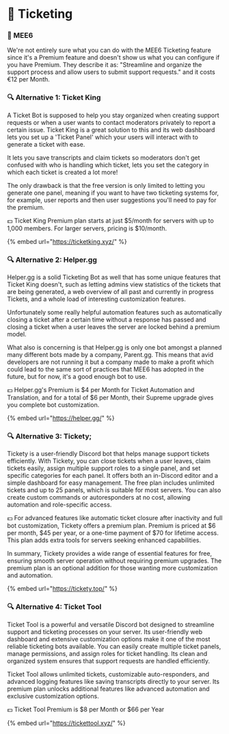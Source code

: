 # 👑 Ticketing

### 👑 MEE6

We're not entirely sure what you can do with the MEE6 Ticketing feature since it's a Premium feature and doesn't show us what you can configure if you have Premium. They describe it as: "Streamline and organize the support process and allow users to submit support requests." and it costs €12 per Month.

### 🔍 Alternative 1: Ticket King

A Ticket Bot is supposed to help you stay organized when creating support requests or when a user wants to contact moderators privately to report a certain issue. Ticket King is a great solution to this and its web dashboard lets you set up a 'Ticket Panel' which your users will interact with to generate a ticket with ease.

It lets you save transcripts and claim tickets so moderators don't get confused with who is handling which ticket, lets you set the category in which each ticket is created a lot more!

The only drawback is that the free version is only limited to letting you generate one panel, meaning if you want to have two ticketing systems for, for example, user reports and then user suggestions you'll need to pay for the premium.

💵 Ticket King Premium plan starts at just $5/month for servers with up to 1,000 members. For larger servers, pricing is $10/month.

{% embed url="https://ticketking.xyz/" %}

### 🔍 Alternative 2: Helper.gg&#x20;

Helper.gg is a solid Ticketing Bot as well that has some unique features that Ticket King doesn't, such as letting admins view statistics of the tickets that are being generated, a web overview of all past and currently in progress Tickets, and a whole load of interesting customization features.&#x20;

Unfortunately some really helpful automation features such as automatically closing a ticket after a certain time without a response has passed and closing a ticket when a user leaves the server are locked behind a premium model.&#x20;

What also is concerning is that Helper.gg is only one bot amongst a planned many different bots made by a company, Parent.gg. This means that avid developers are not running it but a company made to make a profit which could lead to the same sort of practices that MEE6 has adopted in the future, but for now, it's a good enough bot to use.

💵 Helper.gg's Premium is $4 per Month for Ticket Automation and Translation, and for a total of $6 per Month, their Supreme upgrade gives you complete bot customization.

{% embed url="https://helper.gg/" %}

### 🔍 Alternative 3: Tickety;

Tickety is a user-friendly Discord bot that helps manage support tickets efficiently. With Tickety, you can close tickets when a user leaves, claim tickets easily, assign multiple support roles to a single panel, and set specific categories for each panel. It offers both an in-Discord editor and a simple dashboard for easy management. The free plan includes unlimited tickets and up to 25 panels, which is suitable for most servers. You can also create custom commands or autoresponders at no cost, allowing automation and role-specific access.

💵 For advanced features like automatic ticket closure after inactivity and full bot customization, Tickety offers a premium plan. Premium is priced at $6 per month, $45 per year, or a one-time payment of $70 for lifetime access. This plan adds extra tools for servers seeking enhanced capabilities.

In summary, Tickety provides a wide range of essential features for free, ensuring smooth server operation without requiring premium upgrades. The premium plan is an optional addition for those wanting more customization and automation. 

{% embed url="https://tickety.top/" %}

### 🔍 Alternative 4: Ticket Tool

Ticket Tool is a powerful and versatile Discord bot designed to streamline support and ticketing processes on your server. Its user-friendly web dashboard and extensive customization options make it one of the most reliable ticketing bots available. You can easily create multiple ticket panels, manage permissions, and assign roles for ticket handling. Its clean and organized system ensures that support requests are handled efficiently. 

Ticket Tool allows unlimited tickets, customizable auto-responders, and advanced logging features like saving transcripts directly to your server. Its premium plan unlocks additional features like advanced automation and exclusive customization options.

💵 Ticket Tool Premium is $8 per Month or $66 per Year

{% embed url="https://tickettool.xyz/" %}

